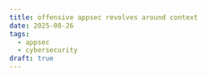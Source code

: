 ```yaml
---
title: offensive appsec revolves around context
date: 2025-08-26
tags:
  - appsec
  - cybersecurity
draft: true
---
```




